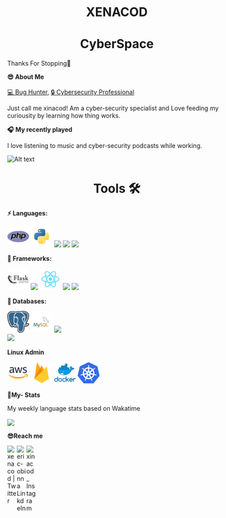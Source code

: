 <h1 align= "center"><b> XENACOD </b></h1>
<h1  align="center"> <b>CyberSpace </b> </h1>
<p align="center">

Thanks For Stopping🤝

</p>
<p>
  
**😎 About Me**
<br>
<br/><a href="https://bugcrowd.com/xenacod">💻 Bug Hunter</a>, <a href="https://www.linkedin.com/in/eric-obinna/">🔒 Cybersecurity Professional</a></h2>

<p>Just call me xinacod! Am a cyber-security specialist and Love feeding my curiousity by learning how thing works.</p>
</p>

**🎧 My recently played**

<p> I love listening to music  and cyber-security podcasts while working.</p>

![Alt text](https://spotify-recently-played-readme.vercel.app/api?user=31p6gpajtjtftfvmclim5p62d5ey)



<h1 align= "center"><b>Tools 🛠</b></h1>

<p align="center">
</p>

**⚡️ Languages:**

<code><img height="50" src="https://raw.githubusercontent.com/github/explore/80688e429a7d4ef2fca1e82350fe8e3517d3494d/topics/php/php.png"></code>
<code><img height="50" src="https://raw.githubusercontent.com/github/explore/80688e429a7d4ef2fca1e82350fe8e3517d3494d/topics/python/python.png"></code>
<code><img height="50" src="https://user-images.githubusercontent.com/67270054/151716619-7e695f24-68f2-445e-999f-ac86bf128b04.jpg"></code>
<code><img height="50" src="https://user-images.githubusercontent.com/67270054/151716750-114b5d47-7518-4cb8-9853-bd3abf9886de.png"></code>
<code><img height="50" src="https://user-images.githubusercontent.com/67270054/151716984-043ee88d-2a35-4075-bde7-9c44f9d1821c.png"></code>


**🌱 Frameworks:**

<code><img height="50" src="https://raw.githubusercontent.com/github/explore/80688e429a7d4ef2fca1e82350fe8e3517d3494d/topics/flask/flask.png"></code>
<code><img height="50" src="https://user-images.githubusercontent.com/67270054/151717034-45ef9711-36f8-4c5f-a7fb-484419b816f2.png"></code>
<code><img height="50" src="https://raw.githubusercontent.com/github/explore/80688e429a7d4ef2fca1e82350fe8e3517d3494d/topics/react/react.png"></code>
<code><img height="50" src="https://user-images.githubusercontent.com/67270054/151717097-a1a4a621-9f8b-48a5-b8ab-dcf5bf489ac3.jpg"></code>
<code><img height="50" src="https://user-images.githubusercontent.com/67270054/151717141-e1ee22bc-74d5-485a-8312-c510ec52de9f.jpg"></code>


**🚀 Databases:**

<code><img height="50" src="https://raw.githubusercontent.com/github/explore/80688e429a7d4ef2fca1e82350fe8e3517d3494d/topics/postgresql/postgresql.png"></code>  <code><img height="50" src="https://raw.githubusercontent.com/github/explore/80688e429a7d4ef2fca1e82350fe8e3517d3494d/topics/mysql/mysql.png"></code> <code><img height="50" src="https://user-images.githubusercontent.com/67270054/151717205-97700a8e-3c79-48de-9518-1ac161c9d4e0.jpg"></code><code> <img height="50" src="https://user-images.githubusercontent.com/67270054/151717301-703b09b1-3b95-4f10-9534-37b4ceb3b48e.png"></code>



**Linux Admin**

<code><img height="50" src="https://raw.githubusercontent.com/github/explore/80688e429a7d4ef2fca1e82350fe8e3517d3494d/topics/aws/aws.png"></code>  <code><img height="50" src="https://raw.githubusercontent.com/github/explore/80688e429a7d4ef2fca1e82350fe8e3517d3494d/topics/firebase/firebase.png"></code>  <code><img height="50" src="https://raw.githubusercontent.com/github/explore/80688e429a7d4ef2fca1e82350fe8e3517d3494d/topics/docker/docker.png"></code>  <code><img height="50" src="https://raw.githubusercontent.com/github/explore/80688e429a7d4ef2fca1e82350fe8e3517d3494d/topics/kubernetes/kubernetes.png"></code>

**🎉My- Stats**

<p>My weekly language stats based on Wakatime</p>

<!-- <a href="https://github.com/xenacode-art"> -->
<!-- <img align ="right" src="https://github-readme-stats.vercel.app/api/wakatime?username=xenacod" alt="Jokes Card" />  -->
 <img align="center" src="https://github-readme-stats.vercel.app/api/wakatime?username=xenacod" />

</a>


**😎Reach me**

<a href="https://twitter.com/xenacod">

  <img align="left" alt="xenacod | Twitter" width="22px" src="https://cdn.jsdelivr.net/npm/simple-icons@v3/icons/twitter.svg" />
</a>

<a href="https://www.linkedin.com/in/eric obinna">

  <img align="left" alt="eric-obinna  LinkdeIn" width="22px" src="https://cdn.jsdelivr.net/npm/simple-icons@v3/icons/linkedin.svg" />
</a>



<a href="https://www.instagram.com/xinacod_">
  <img align="left" alt="xinacod_ Instagram" width="22px" src="https://cdn.jsdelivr.net/npm/simple-icons@v3/icons/instagram.svg" />



</a>

